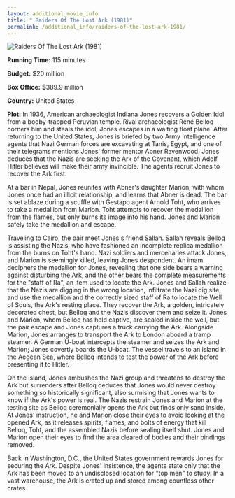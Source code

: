 ```yaml
---
layout: additional_movie_info
title: " Raiders Of The Lost Ark (1981)"
permalink: /additional_info/raiders-of-the-lost-ark-1981/
---
```


![ Raiders Of The Lost Ark (1981)](https://upload.wikimedia.org/wikipedia/en/thumb/a/a6/Raiders_of_the_Lost_Ark_Theatrical_Poster.jpg/220px-Raiders_of_the_Lost_Ark_Theatrical_Poster.jpg)

**Running Time:** 115 minutes

**Budget:** $20 million

**Box Office:** $389.9 million

**Country:** United States

**Plot:** In 1936, American archaeologist Indiana Jones recovers a Golden Idol from a booby-trapped Peruvian temple. Rival archaeologist René Belloq corners him and steals the idol; Jones escapes in a waiting float plane. After returning to the United States, Jones is briefed by two Army Intelligence agents that Nazi German forces are excavating at Tanis, Egypt, and one of their telegrams mentions Jones' former mentor Abner Ravenwood. Jones deduces that the Nazis are seeking the Ark of the Covenant, which Adolf Hitler believes will make their army invincible. The agents recruit Jones to recover the Ark first.

At a bar in Nepal, Jones reunites with Abner's daughter Marion, with whom Jones once had an illicit relationship, and learns that Abner is dead. The bar is set ablaze during a scuffle with Gestapo agent Arnold Toht, who arrives to take a medallion from Marion. Toht attempts to recover the medallion from the flames, but only burns its image into his hand. Jones and Marion safely take the medallion and escape.

Traveling to Cairo, the pair meet Jones's friend Sallah. Sallah reveals Belloq is assisting the Nazis, who have fashioned an incomplete replica medallion from the burns on Toht's hand. Nazi soldiers and mercenaries attack Jones, and Marion is seemingly killed, leaving Jones despondent. An imam deciphers the medallion for Jones, revealing that one side bears a warning against disturbing the Ark, and the other bears the complete measurements for the "staff of Ra", an item used to locate the Ark. Jones and Sallah realize that the Nazis are digging in the wrong location, infiltrate the Nazi dig site, and use the medallion and the correctly sized staff of Ra to locate the Well of Souls, the Ark's resting place. They recover the Ark, a golden, intricately decorated chest, but Belloq and the Nazis discover them and seize it. Jones and Marion, whom Belloq has held captive, are sealed inside the well, but the pair escape and Jones captures a truck carrying the Ark. Alongside Marion, Jones arranges to transport the Ark to London aboard a tramp steamer. A German U-boat intercepts the steamer and seizes the Ark and Marion; Jones covertly boards the U-boat. The vessel travels to an island in the Aegean Sea, where Belloq intends to test the power of the Ark before presenting it to Hitler.

On the island, Jones ambushes the Nazi group and threatens to destroy the Ark but surrenders after Belloq deduces that Jones would never destroy something so historically significant, also surmising that Jones wants to know if the Ark's power is real. The Nazis restrain Jones and Marion at the testing site as Belloq ceremonially opens the Ark but finds only sand inside. At Jones' instruction, he and Marion close their eyes to avoid looking at the opened Ark, as it releases spirits, flames, and bolts of energy that kill Belloq, Toht, and the assembled Nazis before sealing itself shut. Jones and Marion open their eyes to find the area cleared of bodies and their bindings removed.

Back in Washington, D.C., the United States government rewards Jones for securing the Ark. Despite Jones' insistence, the agents state only that the Ark has been moved to an undisclosed location for "top men" to study. In a vast warehouse, the Ark is crated up and stored among countless other crates.
